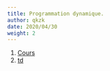 ```yaml
---
title: Programmation dynamique.
author: qkzk
date: 2020/04/30
weight: 2
---
```


1. [Cours](cours)
2. [td](td)

